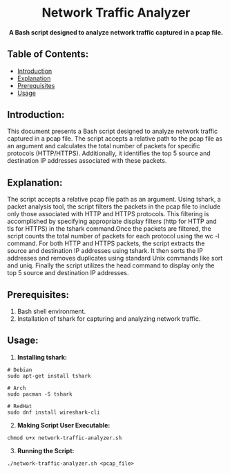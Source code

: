 <h1 align="center">
  Network Traffic Analyzer
</h1>

<h4 align="center">A Bash script designed to analyze network traffic captured in a pcap file.</h4>

## Table of Contents:
- [Introduction](#introduction)
- [Explanation](#explanation)
- [Prerequisites](#prerequisites)
- [Usage](#usage)

## Introduction:
This document presents a Bash script designed to analyze network traffic captured in a pcap file. The script accepts a relative path to the pcap file as an argument and calculates the total number of packets for specific protocols (HTTP/HTTPS). Additionally, it identifies the top 5 source and destination IP addresses associated with these packets.
## Explanation:
The script accepts a relative pcap file path as an argument. Using tshark, a packet analysis tool, the script filters the packets in the pcap file to include only those associated with HTTP and HTTPS protocols. This filtering is accomplished by specifying appropriate display filters (http for HTTP and tls for HTTPS) in the tshark command.Once the packets are filtered, the script counts the total number of packets for each protocol using the wc -l command. For both HTTP and HTTPS packets, the script extracts the source and destination IP addresses using tshark. It then sorts the IP addresses and removes duplicates using standard Unix commands like sort and uniq. Finally the script utilizes the head command to display only the top 5 source and destination IP addresses.
## Prerequisites:
1. Bash shell environment.
2. Installation of tshark for capturing and analyzing network traffic.

## Usage:
1. **Installing tshark:**
```
# Debian
sudo apt-get install tshark
```
```
# Arch
sudo pacman -S tshark
```
```
# RedHat
sudo dnf install wireshark-cli
```
2. **Making Script User Executable:**
```
chmod u+x network-traffic-analyzer.sh
```
3. **Running the Script:**
```
./network-traffic-analyzer.sh <pcap_file>
```
